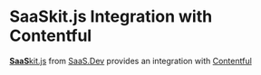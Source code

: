 
# **SaaS**kit.js Integration with Contentful

[**SaaS**kit.js](https://saaskit.js.org) from [SaaS.Dev](https://saas.dev) provides an integration with [Contentful](https://saaskit.js.org/integrations/contentful)
